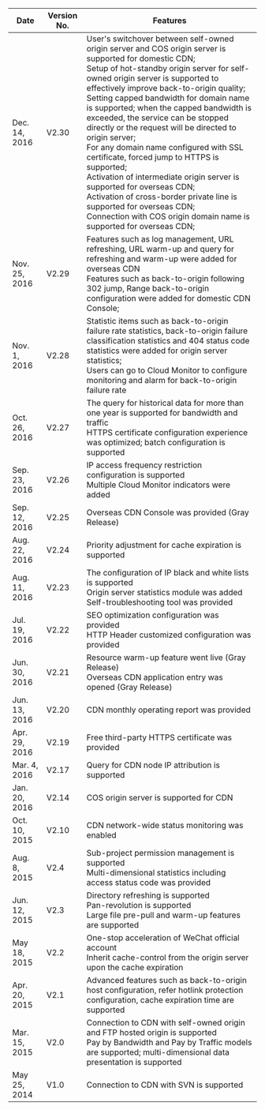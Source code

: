 | Date | Version No. | Features | 
|--------|--------|--------|
| Dec. 14, 2016 | V2.30 | User's switchover between self-owned origin server and COS origin server is supported for domestic CDN; <br> Setup of hot-standby origin server for self-owned origin server is supported to effectively improve back-to-origin quality; <br> Setting capped bandwidth for domain name is supported; when the capped bandwidth is exceeded, the service can be stopped directly or the request will be directed to origin server; <br>For any domain name configured with SSL certificate, forced jump to HTTPS is supported;<br>Activation of intermediate origin server is supported for overseas CDN;<br>Activation of cross-border private line is supported for overseas CDN; <br>Connection with COS origin domain name is supported for overseas CDN;|
| Nov. 25, 2016 | V2.29 | Features such as log management, URL refreshing, URL warm-up and query for refreshing and warm-up were added for overseas CDN<br>Features such as back-to-origin following 302 jump, Range back-to-origin configuration were added for domestic CDN Console; |
| Nov. 1, 2016 | V2.28 | Statistic items such as back-to-origin failure rate statistics, back-to-origin failure classification statistics and 404 status code statistics were added for origin server statistics; <br>Users can go to Cloud Monitor to configure monitoring and alarm for back-to-origin failure rate |
| Oct. 26, 2016 | V2.27 | The query for historical data for more than one year is supported for bandwidth and traffic<br>HTTPS certificate configuration experience was optimized; batch configuration is supported |
| Sep. 23, 2016 | V2.26 | IP access frequency restriction configuration is supported<br>Multiple Cloud Monitor indicators were added |
| Sep. 12, 2016 | V2.25 | Overseas CDN Console was provided (Gray Release)|
| Aug. 22, 2016 | V2.24 | Priority adjustment for cache expiration is supported |
| Aug. 11, 2016 | V2.23 | The configuration of IP black and white lists is supported<br>Origin server statistics module was added<br>Self-troubleshooting tool was provided |
| Jul. 19, 2016 | V2.22 | SEO optimization configuration was provided<br>HTTP Header customized configuration was provided |
| Jun. 30, 2016 | V2.21 | Resource warm-up feature went live (Gray Release)<br>Overseas CDN application entry was opened (Gray Release) |
| Jun. 13, 2016 | V2.20 | CDN monthly operating report was provided |
| Apr. 29, 2016 | V2.19 | Free third-party HTTPS certificate was provided |
| Mar. 4, 2016 | V2.17 | Query for CDN node IP attribution is supported |
| Jan. 20, 2016 | V2.14 | COS origin server is supported for CDN |
| Oct. 10, 2015 | V2.10 | CDN network-wide status monitoring was enabled |
| Aug. 8, 2015 | V2.4 | Sub-project permission management is supported<br>Multi-dimensional statistics including access status code was provided |
| Jun. 12, 2015 | V2.3 | Directory refreshing is supported<br>Pan-revolution is supported<br>Large file pre-pull and warm-up features are supported |
| May 18, 2015 | V2.2 | One-stop acceleration of WeChat official account<br>Inherit cache-control from the origin server upon the cache expiration |
| Apr. 20, 2015 | V2.1 | Advanced features such as back-to-origin host configuration, refer hotlink protection configuration, cache expiration time are supported |
| Mar. 15, 2015 | V2.0 | Connection to CDN with self-owned origin and FTP hosted origin is supported<br>Pay by Bandwidth and Pay by Traffic models are supported; multi-dimensional data presentation is supported |
| May 25, 2014 | V1.0 | Connection to CDN with SVN is supported|
